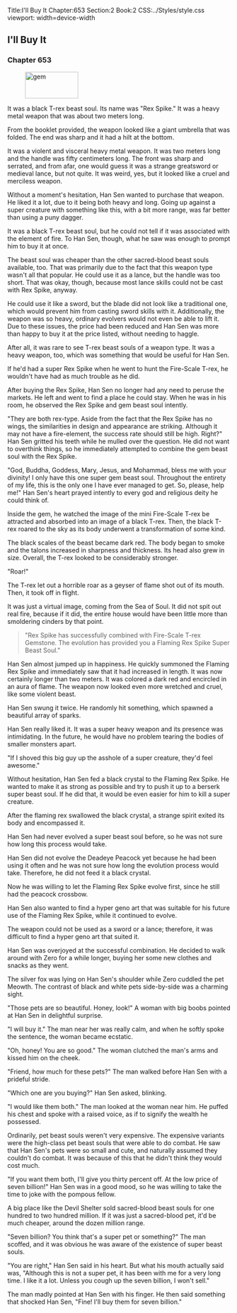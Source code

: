 Title:I'll Buy It 
Chapter:653 
Section:2 
Book:2 
CSS:../Styles/style.css 
viewport: width=device-width
  
## I'll Buy It
### Chapter 653
  
<figure>
	<img src="../Images/gem.gif" alt="gem" id="gem" width="120" height="60" />
</figure>
  

  
It was a black T-rex beast soul. Its name was "Rex Spike." It was a heavy metal weapon that was about two meters long.

From the booklet provided, the weapon looked like a giant umbrella that was folded. The end was sharp and it had a hilt at the bottom.

It was a violent and visceral heavy metal weapon. It was two meters long and the handle was fifty centimeters long. The front was sharp and serrated, and from afar, one would guess it was a strange greatsword or medieval lance, but not quite. It was weird, yes, but it looked like a cruel and merciless weapon.

Without a moment's hesitation, Han Sen wanted to purchase that weapon. He liked it a lot, due to it being both heavy and long. Going up against a super creature with something like this, with a bit more range, was far better than using a puny dagger.

It was a black T-rex beast soul, but he could not tell if it was associated with the element of fire. To Han Sen, though, what he saw was enough to prompt him to buy it at once.

The beast soul was cheaper than the other sacred-blood beast souls available, too. That was primarily due to the fact that this weapon type wasn't all that popular. He could use it as a lance, but the handle was too short. That was okay, though, because most lance skills could not be cast with Rex Spike, anyway.

He could use it like a sword, but the blade did not look like a traditional one, which would prevent him from casting sword skills with it. Additionally, the weapon was so heavy, ordinary evolvers would not even be able to lift it. Due to these issues, the price had been reduced and Han Sen was more than happy to buy it at the price listed, without needing to haggle.

After all, it was rare to see T-rex beast souls of a weapon type. It was a heavy weapon, too, which was something that would be useful for Han Sen.

If he'd had a super Rex Spike when he went to hunt the Fire-Scale T-rex, he wouldn't have had as much trouble as he did.

After buying the Rex Spike, Han Sen no longer had any need to peruse the markets. He left and went to find a place he could stay. When he was in his room, he observed the Rex Spike and gem beast soul intently.

"They are both rex-type. Aside from the fact that the Rex Spike has no wings, the similarities in design and appearance are striking. Although it may not have a fire-element, the success rate should still be high. Right?" Han Sen gritted his teeth while he mulled over the question. He did not want to overthink things, so he immediately attempted to combine the gem beast soul with the Rex Spike.

"God, Buddha, Goddess, Mary, Jesus, and Mohammad, bless me with your divinity! I only have this one super gem beast soul. Throughout the entirety of my life, this is the only one I have ever managed to get. So, please, help me!" Han Sen's heart prayed intently to every god and religious deity he could think of.

Inside the gem, he watched the image of the mini Fire-Scale T-rex be attracted and absorbed into an image of a black T-rex. Then, the black T-rex roared to the sky as its body underwent a transformation of some kind.

The black scales of the beast became dark red. The body began to smoke and the talons increased in sharpness and thickness. Its head also grew in size. Overall, the T-rex looked to be considerably stronger.

"Roar!"

The T-rex let out a horrible roar as a geyser of flame shot out of its mouth. Then, it took off in flight.

It was just a virtual image, coming from the Sea of Soul. It did not spit out real fire, because if it did, the entire house would have been little more than smoldering cinders by that point.

> "Rex Spike has successfully combined with Fire-Scale T-rex Gemstone. The evolution has provided you a Flaming Rex Spike Super Beast Soul."

Han Sen almost jumped up in happiness. He quickly summoned the Flaming Rex Spike and immediately saw that it had increased in length. It was now certainly longer than two meters. It was colored a dark red and encircled in an aura of flame. The weapon now looked even more wretched and cruel, like some violent beast.

Han Sen swung it twice. He randomly hit something, which spawned a beautiful array of sparks.

Han Sen really liked it. It was a super heavy weapon and its presence was intimidating. In the future, he would have no problem tearing the bodies of smaller monsters apart.

"If I shoved this big guy up the asshole of a super creature, they'd feel awesome."

Without hesitation, Han Sen fed a black crystal to the Flaming Rex Spike. He wanted to make it as strong as possible and try to push it up to a berserk super beast soul. If he did that, it would be even easier for him to kill a super creature.

After the flaming rex swallowed the black crystal, a strange spirit exited its body and encompassed it.

Han Sen had never evolved a super beast soul before, so he was not sure how long this process would take.

Han Sen did not evolve the Deadeye Peacock yet because he had been using it often and he was not sure how long the evolution process would take. Therefore, he did not feed it a black crystal.

Now he was willing to let the Flaming Rex Spike evolve first, since he still had the peacock crossbow.

Han Sen also wanted to find a hyper geno art that was suitable for his future use of the Flaming Rex Spike, while it continued to evolve.

The weapon could not be used as a sword or a lance; therefore, it was difficult to find a hyper geno art that suited it.

Han Sen was overjoyed at the successful combination. He decided to walk around with Zero for a while longer, buying her some new clothes and snacks as they went.

The silver fox was lying on Han Sen's shoulder while Zero cuddled the pet Meowth. The contrast of black and white pets side-by-side was a charming sight.

"Those pets are so beautiful. Honey, look!" A woman with big boobs pointed at Han Sen in delightful surprise.

"I will buy it." The man near her was really calm, and when he softly spoke the sentence, the woman became ecstatic.

"Oh, honey! You are so good." The woman clutched the man's arms and kissed him on the cheek.

"Friend, how much for these pets?" The man walked before Han Sen with a prideful stride.

"Which one are you buying?" Han Sen asked, blinking.

"I would like them both." The man looked at the woman near him. He puffed his chest and spoke with a raised voice, as if to signify the wealth he possessed.

Ordinarily, pet beast souls weren't very expensive. The expensive variants were the high-class pet beast souls that were able to do combat. He saw that Han Sen's pets were so small and cute, and naturally assumed they couldn't do combat. It was because of this that he didn't think they would cost much.

"If you want them both, I'll give you thirty percent off. At the low price of seven billion!" Han Sen was in a good mood, so he was willing to take the time to joke with the pompous fellow.

A big place like the Devil Shelter sold sacred-blood beast souls for one hundred to two hundred million. If it was just a sacred-blood pet, it'd be much cheaper, around the dozen million range.

"Seven billion? You think that's a super pet or something?" The man scoffed, and it was obvious he was aware of the existence of super beast souls.

"You are right," Han Sen said in his heart. But what his mouth actually said was, "Although this is not a super pet, it has been with me for a very long time. I like it a lot. Unless you cough up the seven billion, I won't sell."

The man madly pointed at Han Sen with his finger. He then said something that shocked Han Sen, "Fine! I'll buy them for seven billion."
